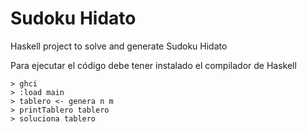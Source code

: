 # Sudoku Hidato
Haskell project to solve and generate Sudoku Hidato  

Para ejecutar el código debe tener instalado el compilador de Haskell
```
> ghci
> :load main
> tablero <- genera n m
> printTablero tablero
> soluciona tablero
```
